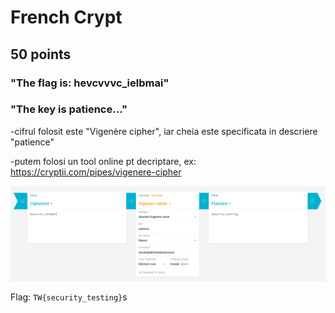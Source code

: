 # French Crypt
## 50 points
### "The flag is: hevcvvvc_ielbmai"
### "The key is patience..."

-cifrul folosit este "Vigenère cipher", iar cheia este specificata in descriere "patience"

-putem folosi un tool online pt decriptare, ex: https://cryptii.com/pipes/vigenere-cipher

![image](static/1.png)

Flag: `TW{security_testing}`s